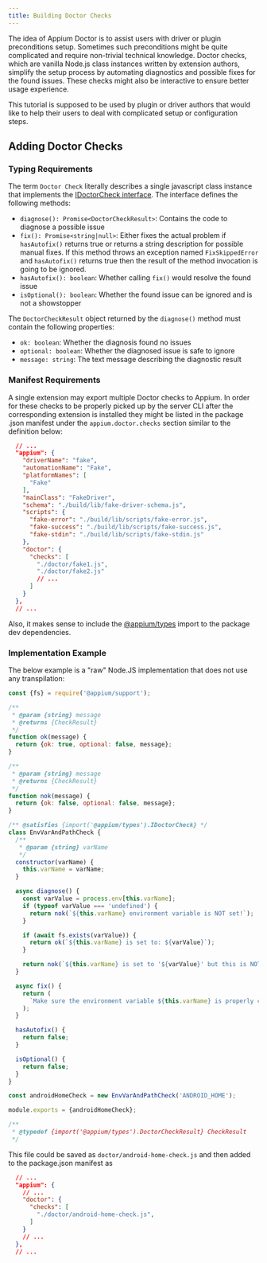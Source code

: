 ```yaml
---
title: Building Doctor Checks
---
```


The idea of Appium Doctor is to assist users with driver or plugin preconditions setup. Sometimes such
preconditions might be quite complicated and require non-trivial technical knowledge. Doctor checks,
which are vanilla Node.js class instances written by extension authors, simplify
the setup process by automating diagnostics and possible fixes for the found issues. These checks
might also be interactive to ensure better usage experience.

This tutorial is supposed to be used by plugin or driver authors that would like to help their users
to deal with complicated setup or configuration steps.

## Adding Doctor Checks

### Typing Requirements

The term `Doctor Check` literally describes a single javascript class instance that implements the
[IDoctorCheck interface](https://github.com/appium/appium/blob/master/packages/types/lib/doctor.ts).
The interface defines the following methods:

- `diagnose(): Promise<DoctorCheckResult>`: Contains the code to diagnose a possible issue
- `fix(): Promise<string|null>`: Either fixes the actual problem if `hasAutofix()` returns true or
  returns a string description for possible manual fixes. If this method throws an exception named
  `FixSkippedError` and `hasAutofix()` returns true then the result of the method invocation
  is going to be ignored.
- `hasAutofix(): boolean`: Whether calling `fix()` would resolve the found issue
- `isOptional(): boolean`: Whether the found issue can be ignored and is not a showstopper

The `DoctorCheckResult` object returned by the `diagnose()` method must contain the following properties:

- `ok: boolean`: Whether the diagnosis found no issues
- `optional: boolean`: Whether the diagnosed issue is safe to ignore
- `message: string`: The text message describing the diagnostic result

### Manifest Requirements

A single extension may export multiple Doctor checks to Appium. In order for these checks to be properly
picked up by the server CLI after the corresponding extension is installed they might be listed in the
package .json manifest under the `appium.doctor.checks` section similar to the definition below:

```json
  // ...
  "appium": {
    "driverName": "fake",
    "automationName": "Fake",
    "platformNames": [
      "Fake"
    ],
    "mainClass": "FakeDriver",
    "schema": "./build/lib/fake-driver-schema.js",
    "scripts": {
      "fake-error": "./build/lib/scripts/fake-error.js",
      "fake-success": "./build/lib/scripts/fake-success.js",
      "fake-stdin": "./build/lib/scripts/fake-stdin.js"
    },
    "doctor": {
      "checks": [
        "./doctor/fake1.js",
        "./doctor/fake2.js"
        // ...
      ]
    }
  },
  // ...
```

Also, it makes sense to include the [@appium/types](https://www.npmjs.com/package/@appium/types) import
to the package dev dependencies.

### Implementation Example

The below example is a "raw" Node.JS implementation that does not use any transpilation:

```js
const {fs} = require('@appium/support');

/**
 * @param {string} message
 * @returns {CheckResult}
 */
function ok(message) {
  return {ok: true, optional: false, message};
}

/**
 * @param {string} message
 * @returns {CheckResult}
 */
function nok(message) {
  return {ok: false, optional: false, message};
}

/** @satisfies {import('@appium/types').IDoctorCheck} */
class EnvVarAndPathCheck {
  /**
   * @param {string} varName
   */
  constructor(varName) {
    this.varName = varName;
  }

  async diagnose() {
    const varValue = process.env[this.varName];
    if (typeof varValue === 'undefined') {
      return nok(`${this.varName} environment variable is NOT set!`);
    }

    if (await fs.exists(varValue)) {
      return ok(`${this.varName} is set to: ${varValue}`);
    }

    return nok(`${this.varName} is set to '${varValue}' but this is NOT a valid path!`);
  }

  async fix() {
    return (
      `Make sure the environment variable ${this.varName} is properly configured for the Appium server process`
    );
  }

  hasAutofix() {
    return false;
  }

  isOptional() {
    return false;
  }
}

const androidHomeCheck = new EnvVarAndPathCheck('ANDROID_HOME');

module.exports = {androidHomeCheck};

/**
 * @typedef {import('@appium/types').DoctorCheckResult} CheckResult
 */
```

This file could be saved as `doctor/android-home-check.js` and then added to the package.json manifest
as

```json
  // ...
  "appium": {
    // ...
    "doctor": {
      "checks": [
        "./doctor/android-home-check.js",
      ]
    }
    // ...
  },
  // ...
```
